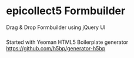 # epicollect5 Formbuilder
Drag & Drop Formbuilder using jQuery UI

###
Started with Yeoman HTML5 Boilerplate generator https://github.com/h5bp/generator-h5bp
